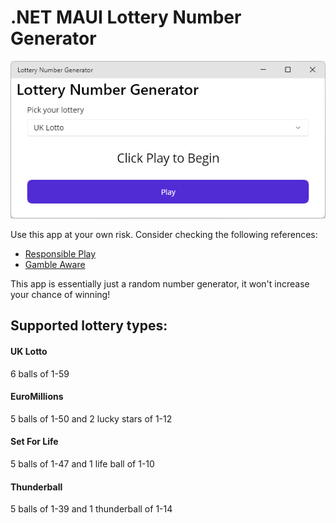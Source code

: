 # .NET MAUI Lottery Number Generator

![App Image](./img/lottery.png)

Use this app at your own risk. Consider checking the following references:

- [Responsible Play](https://www.national-lottery.co.uk/responsible-play)
- [Gamble Aware](https://www.gambleaware.org/)

This app is essentially just a random number generator, it won't increase your chance of winning!

## Supported lottery types:

#### UK Lotto

6 balls of 1-59

#### EuroMillions

5 balls of 1-50 and 2 lucky stars of 1-12

#### Set For Life

5 balls of 1-47 and 1 life ball of 1-10

#### Thunderball

5 balls of 1-39 and 1 thunderball of 1-14

